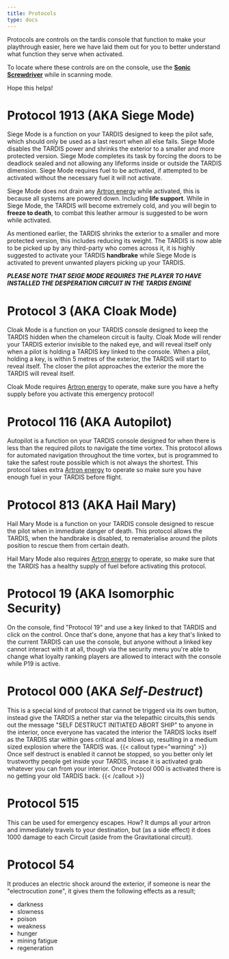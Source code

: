 ```yaml
---
title: Protocols
type: docs
---
```

Protocols are controls on the tardis console that function to make your playthrough easier, 
here we have laid them out for you to better understand what function they serve when activated.

To locate where these controls are on the console, use the [**Sonic Screwdriver**](../../items/sonic)
while in scanning mode.

Hope this helps!

# Protocol 1913 (AKA **Siege Mode**)
Siege Mode is a function on your TARDIS designed to keep the pilot safe, which should only be used as a last resort when all
else fails. Siege Mode disables the TARDIS power and shrinks the exterior to a smaller and more protected version.
Siege Mode completes its task by forcing the doors to be deadlock sealed and not allowing 
any lifeforms inside or outside the TARDIS dimension. Siege Mode requires fuel to be activated, if attempted to be activated 
without the necessary fuel it will not activate.

Siege Mode does not drain any [Artron energy](../../mechanics/artron) while activated, this is because
all systems are powered down. Including **life support**. While in Siege Mode, the TARDIS will become extremely cold, and you will begin to
**freeze to death**, to combat this leather armour is suggested to be worn while activated. 

As mentioned earlier, the TARDIS shrinks the exterior to a smaller and more protected version, this includes reducing its weight. The TARDIS
is now able to be picked up by any third-party who comes across it, it is highly suggested to activate your TARDIS **handbrake** 
while Siege Mode is activated to prevent unwanted players picking up your TARDIS.

***PLEASE NOTE THAT SEIGE MODE REQUIRES THE PLAYER TO HAVE INSTALLED THE DESPERATION CIRCUIT IN THE TARDIS ENGINE***

# Protocol 3 (AKA **Cloak Mode**)
Cloak Mode is a function on your TARDIS console designed to keep the TARDIS hidden when the chameleon circuit is faulty. Cloak Mode 
will render your TARDIS exterior invisible to the naked eye, and will reveal itself only when a pilot is holding a TARDIS key linked to the console.
When a pilot, holding a key, is within 5 metres of the exterior, the TARDIS will start to reveal itself. The closer the pilot approaches the exterior
the more the TARDIS will reveal itself.

Cloak Mode requires [Artron energy](../../mechanics/artron) to operate, make sure you have a hefty supply before
you activate this emergency protocol!

# Protocol 116 (AKA **Autopilot**)
Autopilot is a function on your TARDIS console designed for when there is less than the required pilots to navigate the time vortex. This protocol allows for automated navigation throughout the time vortex, but is programmed to take the safest route possible which is not always the shortest. This protocol takes extra [Artron energy](../../mechanics/artron) to operate so make sure you have enough fuel in your TARDIS before flight.

# Protocol 813 (AKA **Hail Mary**)
Hail Mary Mode is a function on your TARDIS console designed to rescue the pilot when in immediate danger of death. This protocol allows the TARDIS, when the handbrake is disabled, to rematerialise around the pilots position to rescue them from certain death.

Hail Mary Mode also requires [Artron energy](../../mechanics/artron) to operate, so make sure that the TARDIS has a healthy supply of fuel before activating this protocol.

# Protocol 19 (AKA **Isomorphic Security**)
On the console, find "Protocol 19" and use a key linked to that TARDIS and click on the control. Once that's done, anyone that has a key that's linked to the current TARDIS can use the console, but anyone without a linked key cannot interact with it at all, though via the security menu you're able to change what loyalty ranking players are allowed to interact with the console while P19 is active.

# Protocol 000 (AKA ***Self-Destruct***)
This is a special kind of protocol that cannot be triggerd via its own button, instead give the TARDIS a nether star via the telepathic circuits,this sends out the message "SELF DESTRUCT INITIATED ABORT SHIP" to anyone in the interior, once everyone has vacated the interior the TARDIS locks itself as the TARDIS star within goes critical and blows up, resulting in a medium sized explosion where the TARDIS was.
{{< callout type="warning" >}} Once self destruct is enabled it cannot be stopped, so you better only let trustworthy people get inside your TARDIS, incase it is activated grab whatever you can from your interior. Once Protocol 000 is activated there is no getting your old TARDIS back. {{< /callout >}}

# Protocol 515
This can be used for emergency escapes. How? It dumps all your artron and immediately travels to your destination, but (as a side effect) it does 1000 damage to each Circuit (aside from the Gravitational circuit).

# Protocol 54
It produces an electric shock around the exterior, if someone is near the "electrocution zone", it gives them the following effects as a result;
* darkness
* slowness
* poison
* weakness
* hunger
* mining fatigue
* regeneration
